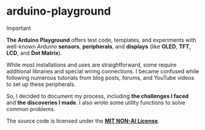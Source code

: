 # arduino-playground

<!-- prettier-ignore-start -->
> [!IMPORTANT]
> **The Arduino Playground** offers test code, templates, and experiments with well-known Arduino **sensors**, **peripherals**, and **displays** (like **OLED**, **TFT**, **LCD**, and **Dot Matrix**).
>
> While most installations and uses are straightforward, some require additional libraries and special wiring connections. I became confused while following numerous tutorials from blog posts, forums, and YouTube videos to set up these peripherals.
>
> So, I decided to document my process, including **the challenges I faced** and **the discoveries I made**. I also wrote some utility functions to solve common problems.
<!-- prettier-ignore-end -->

The source code is licensed under the [**MIT NON-AI License**][LICENSE].

[LICENSE]: https://github.com/ShadowShahriar/arduino-playground/blob/main/LICENSE
